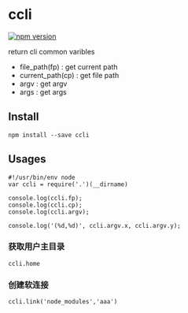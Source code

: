 # ccli

[![npm version](https://badge.fury.io/js/ccli.svg)](http://badge.fury.io/js/ccli)

return cli common varibles 

- file_path(fp)		: get current path
- current_path(cp)	: get file path
- argv 				: get argv
- args 				: get args

## Install

```
npm install --save ccli
```

## Usages

```
#!/usr/bin/env node
var ccli = require('.')(__dirname)

console.log(ccli.fp);
console.log(ccli.cp);
console.log(ccli.argv);

console.log('(%d,%d)', ccli.argv.x, ccli.argv.y);
```

### 获取用户主目录

```
ccli.home
```

### 创建软连接

```
ccli.link('node_modules','aaa')
```